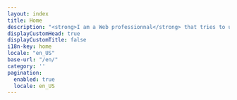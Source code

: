 ```yaml
---
layout: index
title: Home
description: "<strong>I am a Web professionnal</strong> that tries to understand what people need to make the web a better place."
displayCustomHead: true
displayCustomTitle: false
i18n-key: home
locale: "en_US"
base-url: "/en/"
category: ''
pagination: 
  enabled: true
  locale: en_US
---
```

